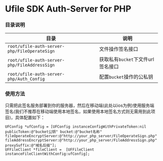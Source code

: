 # Ufile SDK Auth-Server for PHP

### 目录说明

目录  | 说明
------------- | -------------
`root/ufile-auth-server-php/FileOperateSign` | 文件操作签名接口
`root/ufile-auth-server-php/FileAddressSign` | 获取私有`bucket`下文件url签名接口
`root/ufile-auth-server-php/Auth_Config` | 配置`bucket`操作的公私钥

### 使用方法

只需把此签名服务部署到你的服务器，然后在移动端(此处以ios为例)使用服务端签名(我们不推荐在移动端使用本地签名，如果使用本地签名方式则无需用到此项目)，具体配置如下： 

```
UFConfig *ufConfig = [UFConfig instanceConfigWithPrivateToken:nil publicToken:@"bucket公钥" bucket:@"bucket名称" fileOperateEncryptServer:@"http://your_php_server/FileOperateSign.php" fileAddressEncryptServer:@"http://your_php_server/FileAddressSign.php" proxySuffix:@"域名后缀"];
UFFileClient *fileClient =  [UFFileClient instanceFileClientWithConfig:ufConfig];
```
